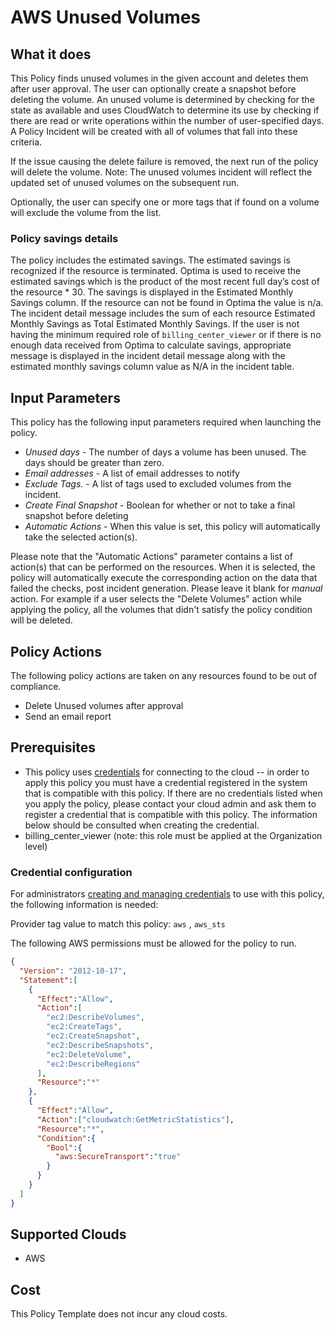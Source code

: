 # AWS Unused Volumes

## What it does

This Policy finds unused volumes in the given account and deletes them after user approval. The user can optionally create a snapshot before deleting the volume. An unused volume is determined by checking for the state as available and uses CloudWatch to determine its use by checking if there are read or write operations within the number of user-specified days. A Policy Incident will be created with all of volumes that fall into these criteria.

If the issue causing the delete failure is removed, the next run of the policy will delete the volume.
Note: The unused volumes incident will reflect the updated set of unused volumes on the subsequent run.

Optionally, the user can specify one or more tags that if found on a volume will exclude the volume from the list.

### Policy savings details

The policy includes the estimated savings. The estimated savings is recognized if the resource is terminated. Optima is used to receive the estimated savings which is the product of the most recent full day’s cost of the resource * 30. The savings is displayed in the Estimated Monthly Savings column. If the resource can not be found in Optima the value is n/a. The incident detail message includes the sum of each resource Estimated Monthly Savings as Total Estimated Monthly Savings.
If the user is not having the minimum required role of `billing_center_viewer` or if there is no enough data received from Optima to calculate savings, appropriate message is displayed in the incident detail message along with the estimated monthly savings column value as N/A in the incident table.

## Input Parameters

This policy has the following input parameters required when launching the policy.

- *Unused days* - The number of days a volume has been unused. The days should be greater than zero.
- *Email addresses* - A list of email addresses to notify
- *Exclude Tags.* - A list of tags used to excluded volumes from the incident.
- *Create Final Snapshot* - Boolean for whether or not to take a final snapshot before deleting
- *Automatic Actions* - When this value is set, this policy will automatically take the selected action(s).

Please note that the "Automatic Actions" parameter contains a list of action(s) that can be performed on the resources. When it is selected, the policy will automatically execute the corresponding action on the data that failed the checks, post incident generation. Please leave it blank for *manual* action.
For example if a user selects the "Delete Volumes" action while applying the policy, all the volumes that didn't satisfy the policy condition will be deleted.

## Policy Actions

The following policy actions are taken on any resources found to be out of compliance.

- Delete Unused volumes after approval
- Send an email report

## Prerequisites

- This policy uses [credentials](https://docs.rightscale.com/policies/users/guides/credential_management.html) for connecting to the cloud -- in order to apply this policy you must have a credential registered in the system that is compatible with this policy. If there are no credentials listed when you apply the policy, please contact your cloud admin and ask them to register a credential that is compatible with this policy. The information below should be consulted when creating the credential.
- billing_center_viewer (note: this role must be applied at the Organization level)

### Credential configuration

For administrators [creating and managing credentials](https://docs.rightscale.com/policies/users/guides/credential_management.html) to use with this policy, the following information is needed:

Provider tag value to match this policy: `aws` , `aws_sts`

The following AWS permissions must be allowed for the policy to run.

```json
{
  "Version": "2012-10-17",
  "Statement":[
    {
      "Effect":"Allow",
      "Action":[
        "ec2:DescribeVolumes",
        "ec2:CreateTags",
        "ec2:CreateSnapshot",
        "ec2:DescribeSnapshots",
        "ec2:DeleteVolume",
        "ec2:DescribeRegions"
      ],
      "Resource":"*"
    },
    {
      "Effect":"Allow",
      "Action":["cloudwatch:GetMetricStatistics"],
      "Resource":"*",
      "Condition":{
        "Bool":{
          "aws:SecureTransport":"true"
        }
      }
    }
  ]
}
```

## Supported Clouds

- AWS

## Cost

This Policy Template does not incur any cloud costs.

